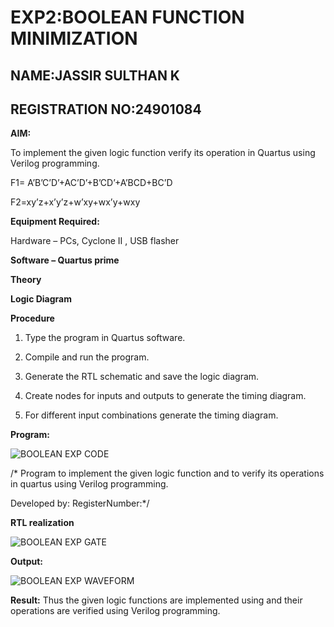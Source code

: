 # EXP2:BOOLEAN FUNCTION MINIMIZATION
## NAME:JASSIR SULTHAN K
## REGISTRATION NO:24901084

**AIM:**

To implement the given logic function verify its operation in Quartus using Verilog programming.

F1= A’B’C’D’+AC’D’+B’CD’+A’BCD+BC’D 

F2=xy’z+x’y’z+w’xy+wx’y+wxy

**Equipment Required:**

Hardware – PCs, Cyclone II , USB flasher

**Software – Quartus prime**

**Theory**

**Logic Diagram**

**Procedure**

1.	Type the program in Quartus software.

2.	Compile and run the program.

3.	Generate the RTL schematic and save the logic diagram.

4.	Create nodes for inputs and outputs to generate the timing diagram.

5.	For different input combinations generate the timing diagram.


**Program:**

![BOOLEAN EXP CODE](https://github.com/user-attachments/assets/84dc6861-606a-4eea-b2fe-3fa16a4490c1)

/* Program to implement the given logic function and to verify its operations in quartus using Verilog programming. 

Developed by: RegisterNumber:*/


**RTL realization**

![BOOLEAN EXP GATE](https://github.com/user-attachments/assets/90021565-4ac8-4f3d-b049-503d1f6f94a2)

**Output:**

![BOOLEAN EXP WAVEFORM](https://github.com/user-attachments/assets/bcceb003-27f5-43df-97f3-bfeba0245ea9)



**Result:**
Thus the given logic functions are implemented using and their operations are verified using Verilog programming.


